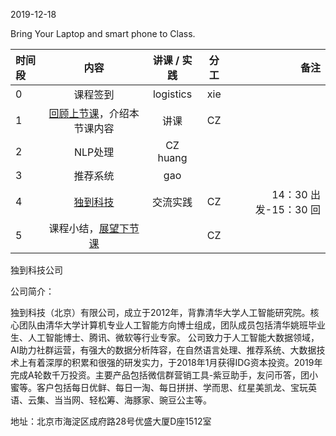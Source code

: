 2019-12-18

Bring Your Laptop and smart phone  to Class. 

| 时间段     |  内容       |   讲课 / 实践     |  分工  |  备注       |
| :---      |   :----:    |     :----:      |    :----:    |  ---:  |
|   0       |  课程签到     |  logistics   |     xie     |        |
|   1       |  [回顾上节课](../WW14/WW14-Plan.md)，介绍本节课内容     |  讲课    |     CZ     |        |
|   2       |  NLP处理      |   CZ huang |         |    
|   3       |  推荐系统      |   gao  |         |    
|   4       |  [独到科技](https://www.doodod.com/)   |  交流实践    |   CZ  |    14：30 出发-15：30 回   |    
|   5       |  课程小结，[展望下节课](../WW16/WW16-Plan.md)       |     |  CZ |   |


独到科技公司

公司简介：

独到科技（北京）有限公司，成立于2012年，背靠清华大学人工智能研究院。核心团队由清华大学计算机专业人工智能方向博士组成，团队成员包括清华姚班毕业生、人工智能博士、腾讯、微软等行业专家。
公司致力于人工智能大数据领域，AI助力社群运营，有强大的数据分析阵容，在自然语言处理、推荐系统、大数据技术上有着深厚的积累和很强的研发实力，于2018年1月获得IDG资本投资。2019年完成A轮数千万投资。主要产品包括微信群营销工具-紫豆助手，友问币答，团小蜜等。客户包括每日优鲜、每日一淘、每日拼拼、学而思、红星美凯龙、宝玩英语、云集、当当网、轻松筹、海豚家、豌豆公主等。

地址：北京市海淀区成府路28号优盛大厦D座1512室
